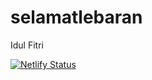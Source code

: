 # selamatlebaran
Idul Fitri

[![Netlify Status](https://api.netlify.com/api/v1/badges/ec6df1aa-35b4-4cc6-8d09-5be4faf85ea0/deploy-status)](https://app.netlify.com/sites/beta-lebaranathome-iqbal/deploys)
